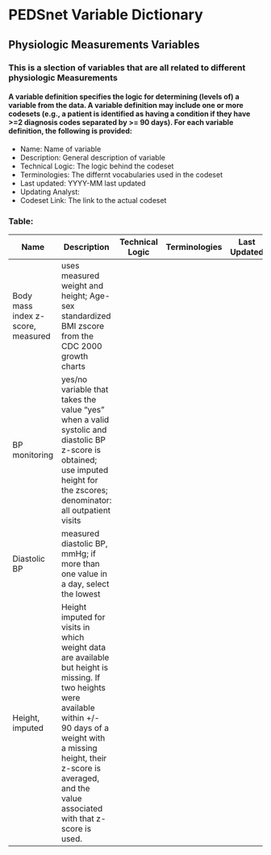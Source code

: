 # PEDSnet Variable Dictionary

## Physiologic Measurements Variables

### This is a slection of variables that are all related to different physiologic Measurements

#### A variable definition specifies the logic for determining (levels of) a variable from the data. A variable definition may include one or more codesets (e.g., a patient is identified as having a condition if they have >=2 diagnosis codes separated by >= 90 days). For each variable definition, the following is provided:
* Name: Name of variable
* Description: General description of variable
* Technical Logic: The logic behind the codeset
* Terminologies: The differnt vocabularies used in the codeset
* Last updated: YYYY-MM last updated
* Updating Analyst:
* Codeset Link: The link to the actual codeset

### Table:

| Name | Description | Technical Logic | Terminologies | Last Updated | Updating Analyst  | Codeset Link |
|------|-------------|-----------------|---------------|--------------|-------------------|--------------|
| Body mass index z-score, measured | uses measured weight and height; Age-sex standardized BMI zscore from the CDC 2000 growth charts | | | | | bmi_zscore |
| BP monitoring | yes/no variable that takes the value “yes” when a valid systolic and diastolic BP z-score is obtained; use imputed height for the zscores; denominator: all outpatient visits | | | | | systolic_bp |
| Diastolic BP | measured diastolic BP, mmHg; if more than one value in a day, select the lowest | | | | | diastolic_bp |
| Height, imputed | Height imputed for visits in which weight data are available but height is missing. If two heights were available within +/- 90 days of a weight with a missing height, their z-score is averaged, and the value associated with that z-score is used. | | | | | height |
